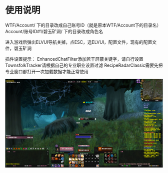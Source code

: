# 使用说明

  WTF/Account/ 下的目录改成自己账号ID（就是原本WTF/Account下的目录名）
  Account/账号ID#1/碧玉矿洞/ 下的目录改成角色名

  进入游戏后弹出ELVUI导航关掉，点ESC，选ELVUI，配置文件，现有的配置文件，碧玉矿洞

  插件设置提示：
  EnhancedChatFilter添加若干屏蔽关键字，请自行设置
  TownsfolkTracker请根据自己的专业职业设置过滤
  RecipeRadarClassic需要先把专业窗口都打开一次加载数据才能正常使用

  ![界面截图](https://github.com/allenz8512/WowClassicAddons/raw/master/Screenshot.jpg)